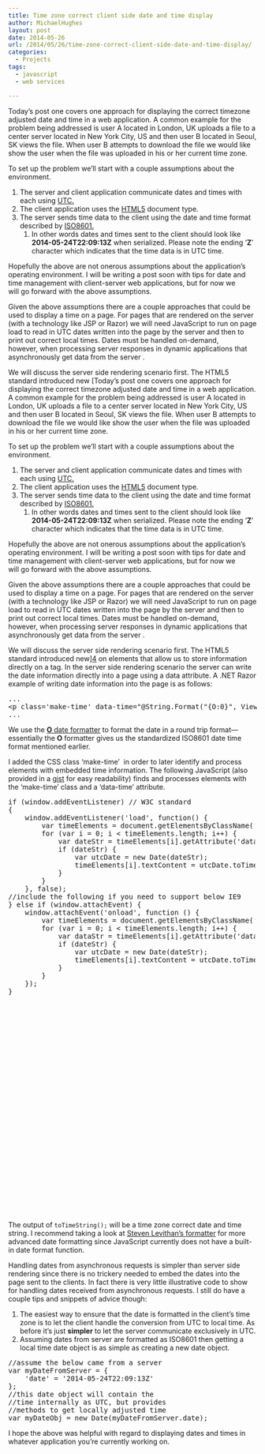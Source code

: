 ```yaml
---
title: Time zone correct client side date and time display
author: MichaelHughes
layout: post
date: 2014-05-26
url: /2014/05/26/time-zone-correct-client-side-date-and-time-display/
categories:
  - Projects
tags:
  - javascript
  - web services

---
```

Today’s post one covers one approach for displaying the correct timezone adjusted date and time in a web application. A common example for the problem being addressed is user A located in London, UK uploads a file to a center server located in New York City, US and then user B located in Seoul, SK views the file. When user B attempts to download the file we would like show the user when the file was uploaded in his or her current time zone.

<!--more-->

To set up the problem we’ll start with a couple assumptions about the environment.

  1. The server and client application communicate dates and times with each using [UTC.][1]
  2. The client application uses the [HTML5][2] document type.
  3. The server sends time data to the client using the date and time format described by [ISO8601.][3] 
      1. In other words dates and times sent to the client should look like **2014-05-24T22:09:13Z** when serialized. Please note the ending ‘**Z**’ character which indicates that the time data is in UTC time.

Hopefully the above are not onerous assumptions about the application’s operating environment. I will be writing a post soon with tips for date and time management with client-server web applications, but for now we will go forward with the above assumptions.

Given the above assumptions there are a couple approaches that could be used to display a time on a page. For pages that are rendered on the server (with a technology like JSP or Razor) we will need JavaScript to run on page load to read in UTC dates written into the page by the server and then to print out correct local times. Dates must be handled on-demand, however, when processing server responses in dynamic applications that asynchronously get data from the server .

We will discuss the server side rendering scenario first. The HTML5 standard introduced new [Today’s post one covers one approach for displaying the correct timezone adjusted date and time in a web application. A common example for the problem being addressed is user A located in London, UK uploads a file to a center server located in New York City, US and then user B located in Seoul, SK views the file. When user B attempts to download the file we would like show the user when the file was uploaded in his or her current time zone.

<!--more-->

To set up the problem we’ll start with a couple assumptions about the environment.

  1. The server and client application communicate dates and times with each using [UTC.][1]
  2. The client application uses the [HTML5][2] document type.
  3. The server sends time data to the client using the date and time format described by [ISO8601.][3] 
      1. In other words dates and times sent to the client should look like **2014-05-24T22:09:13Z** when serialized. Please note the ending ‘**Z**’ character which indicates that the time data is in UTC time.

Hopefully the above are not onerous assumptions about the application’s operating environment. I will be writing a post soon with tips for date and time management with client-server web applications, but for now we will go forward with the above assumptions.

Given the above assumptions there are a couple approaches that could be used to display a time on a page. For pages that are rendered on the server (with a technology like JSP or Razor) we will need JavaScript to run on page load to read in UTC dates written into the page by the server and then to print out correct local times. Dates must be handled on-demand, however, when processing server responses in dynamic applications that asynchronously get data from the server .

We will discuss the server side rendering scenario first. The HTML5 standard introduced new][4] on elements that allow us to store information directly on a tag. In the server side rendering scenario the server can write the date information directly into a page using a data attribute. A .NET Razor example of writing date information into the page is as follows:

<pre>...
&lt;p class='make-time' data-time="@String.Format("{O:0}", ViewBag.MyDateProperty)"&gt;&lt;/p&gt;
...
</pre>

We use the <a href="http://msdn.microsoft.com/en-us/library/az4se3k1(v=vs.110).aspx" target="_blank"><strong>O</strong> date formatter</a> to format the date in a round trip format—essentially the **O** formatter gives us the standardized ISO8601 date time format mentioned earlier.

I added the CSS class ‘make-time’  in order to later identify and process elements with embedded time information. The following JavaScript (also provided in a <a href="https://gist.github.com/msh9/9dd264e833add51c038f" target="_blank">gist</a> for easy readability) finds and processes elements with the ‘make-time’ class and a ‘data-time’ attribute.

<pre style="width: 501px;height: 842px">if (window.addEventListener) // W3C standard
{
    window.addEventListener('load', function() {
        var timeElements = document.getElementsByClassName('make-time');
        for (var i = 0; i &lt; timeElements.length; i++) {
            var dateStr = timeElements[i].getAttribute('data-time');
            if (dateStr) {
                var utcDate = new Date(dateStr);
                timeElements[i].textContent = utcDate.toTimeString();
            }
        }
    }, false);
//include the following if you need to support below IE9
} else if (window.attachEvent) {
    window.attachEvent('onload', function () {
        var timeElements = document.getElementsByClassName('make-time');
        for (var i = 0; i &lt; timeElements.length; i++) {
            var dataStr = timeElements[i].getAttribute('data-time');
            if (dateStr) {
                var utcDate = new Date(dateStr);
                timeElements[i].textContent = utcDate.toTimeString();
            }
        }
    });
}
</pre>

The output of `toTimeString();` will be a time zone correct date and time string. I recommend taking a look at <a href="http://blog.stevenlevithan.com/archives/date-time-format" target="_blank">Steven Levithan&#8217;s formatter</a> for more advanced date formatting since JavaScript currently does not have a built-in date format function.

Handling dates from asynchronous requests is simpler than server side rendering since there is no trickery needed to embed the dates into the page sent to the clients. In fact there is very little illustrative code to show for handling dates received from asynchronous requests. I still do have a couple tips and snippets of advice though:

  1. The easiest way to ensure that the date is formatted in the client&#8217;s time zone is to let the client handle the conversion from UTC to local time. As before it’s just **simpler** to let the server communicate exclusively in UTC.
  2. Assuming dates from server are formatted as ISO8601 then getting a local time date object is as simple as creating a new date object.

<pre>//assume the below came from a server
var myDateFromServer = { 
    'date' = '2014-05-24T22:09:13Z' 
};
//this date object will contain the
//time internally as UTC, but provides
//methods to get locally adjusted time
var myDateObj = new Date(myDateFromServer.date);
</pre>

I hope the above was helpful with regard to displaying dates and times in whatever application you’re currently working on.

 [1]: http://en.wikipedia.org/wiki/Coordinated_Universal_Time
 [2]: http://www.w3schools.com/tags/tag_doctype.asp
 [3]: http://en.wikipedia.org/wiki/ISO_8601
 [4]: http://html5doctor.com/html5-custom-data-attributes/